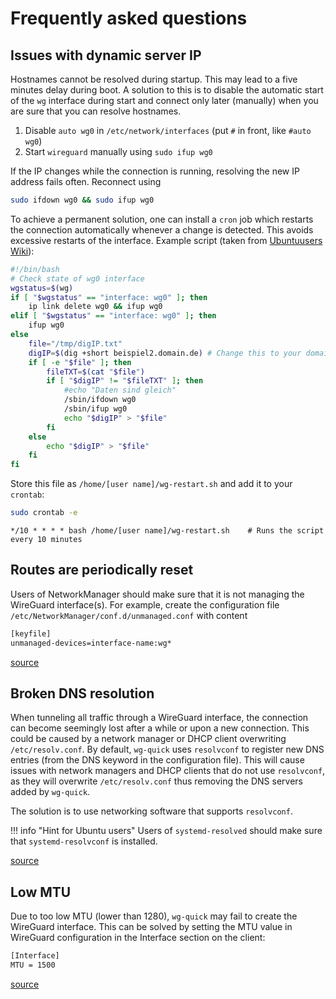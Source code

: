 # Frequently asked questions

## Issues with dynamic server IP

Hostnames cannot be resolved during startup. This may lead to a five minutes delay during boot. A solution to this is to disable the automatic start of the `wg` interface during start and connect only later (manually) when you are sure that you can resolve hostnames.

1. Disable `auto wg0` in `/etc/network/interfaces` (put `#` in front, like `#auto wg0`)
2. Start `wireguard` manually using `sudo ifup wg0`

If the IP changes while the connection is running, resolving the new IP address fails often. Reconnect using

``` bash
sudo ifdown wg0 && sudo ifup wg0
```

To achieve a permanent solution, one can install a `cron` job which restarts the connection automatically whenever a change is detected. This avoids excessive restarts of the interface. Example script (taken from [Ubuntuusers Wiki](https://wiki.ubuntuusers.de/WireGuard)):

``` bash
#!/bin/bash
# Check state of wg0 interface
wgstatus=$(wg)
if [ "$wgstatus" == "interface: wg0" ]; then
    ip link delete wg0 && ifup wg0
elif [ "$wgstatus" == "interface: wg0" ]; then
    ifup wg0
else
    file="/tmp/digIP.txt"
    digIP=$(dig +short beispiel2.domain.de) # Change this to your domain !
    if [ -e "$file" ]; then
        fileTXT=$(cat "$file")
        if [ "$digIP" != "$fileTXT" ]; then
            #echo "Daten sind gleich"
            /sbin/ifdown wg0
            /sbin/ifup wg0
            echo "$digIP" > "$file"
        fi
    else
        echo "$digIP" > "$file"
    fi
fi
```

Store this file as `/home/[user name]/wg-restart.sh` and add it to your `crontab`:

``` bash
sudo crontab -e
```

``` plain
*/10 * * * * bash /home/[user name]/wg-restart.sh    # Runs the script every 10 minutes
```

## Routes are periodically reset

Users of NetworkManager should make sure that it is not managing the WireGuard interface(s). For example, create the configuration file `/etc/NetworkManager/conf.d/unmanaged.conf` with content

``` bash
[keyfile]
unmanaged-devices=interface-name:wg*
```

[source](https://wiki.archlinux.org/index.php/WireGuard)

## Broken DNS resolution

When tunneling all traffic through a WireGuard interface, the connection can become seemingly lost after a while or upon a new connection. This could be caused by a network manager or DHCP client overwriting `/etc/resolv.conf`.
By default, `wg-quick` uses `resolvconf` to register new DNS entries (from the DNS keyword in the configuration file). This will cause issues with network managers and DHCP clients that do not use `resolvconf`, as they will overwrite `/etc/resolv.conf` thus removing the DNS servers added by `wg-quick`.

The solution is to use networking software that supports `resolvconf`.

!!! info "Hint for Ubuntu users"
    Users of `systemd-resolved` should make sure that `systemd-resolvconf` is installed.

[source](https://wiki.archlinux.org/index.php/WireGuard)

## Low MTU

Due to too low MTU (lower than 1280), `wg-quick` may fail to create the WireGuard interface. This can be solved by setting the MTU value in WireGuard configuration in the Interface section on the client:

``` bash
[Interface]
MTU = 1500
```

[source](https://wiki.archlinux.org/index.php/WireGuard)
